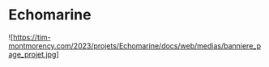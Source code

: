 # Echomarine
![https://tim-montmorency.com/2023/projets/Echomarine/docs/web/medias/banniere_page_projet.jpg]
